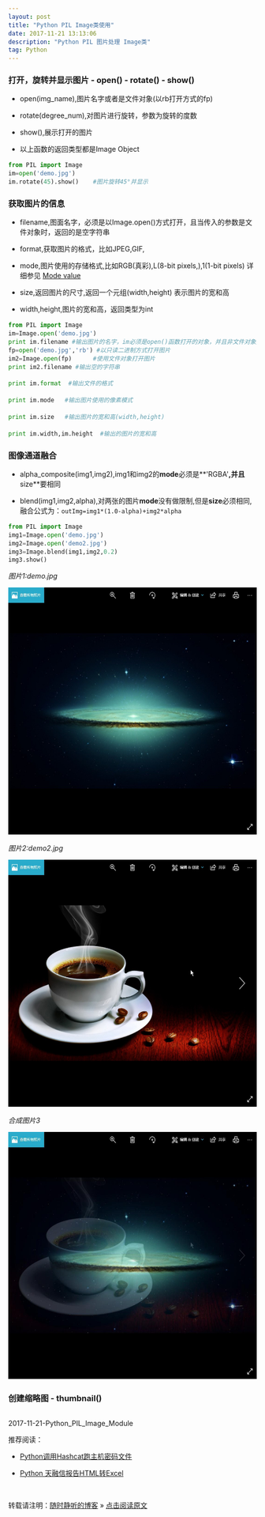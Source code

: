 ```yaml
--- 
layout: post
title: "Python PIL Image类使用"
date: 2017-11-21 13:13:06 
description: "Python PIL 图片处理 Image类"
tag: Python
---
```


### 打开，旋转并显示图片 - open() - rotate() - show()


- open(img_name),图片名字或者是文件对象(以rb打开方式的fp)

- rotate(degree_num),对图片进行旋转，参数为旋转的度数

- show(),展示打开的图片

- 以上函数的返回类型都是Image Object

```Python
from PIL import Image
im=open('demo.jpg')
im.rotate(45).show()    #图片旋转45°并显示
```

### 获取图片的信息 

- filename,图面名字，必须是以Image.open()方式打开，且当传入的参数是文件对象时，返回的是空字符串

- format,获取图片的格式，比如JPEG,GIF,

- mode,图片使用的存储格式,比如RGB(真彩),L(8-bit pixels,),1(1-bit pixels) 详细参见 [Mode value](http://pillow.readthedocs.io/en/latest/handbook/concepts.html#concept-modes)

- size,返回图片的尺寸,返回一个元组(width,height) 表示图片的宽和高

- width,height,图片的宽和高，返回类型为int

```Python
from PIL import Image
im=Image.open('demo.jpg')
print im.filename #输出图片的名字，im必须是open()函数打开的对象，并且非文件对象打开的方式
fp=open('demo.jpg','rb') #以只读二进制方式打开图片
im2=Image.open(fp)      #使用文件对象打开图片
print im2.filename #输出空的字符串

print im.format  #输出文件的格式

print im.mode   #输出图片使用的像素模式

print im.size   #输出图片的宽和高(width,height)

print im.width,im.height  #输出的图片的宽和高

```

### 图像通道融合

- alpha_composite(img1,img2),img1和img2的**mode**必须是**'RGBA'**,并且**size**要相同

- blend(img1,img2,alpha),对两张的图片**mode**没有做限制,但是**size**必须相同,融合公式为：`outImg=img1*(1.0-alpha)+img2*alpha`

```Python
from PIL import Image
img1=Image.open('demo.jpg')
img2=Image.open('demo2.jpg')
img3=Image.blend(img1,img2,0.2)
img3.show()
```
*图片1:demo.jpg*

<img src="/images/posts/Python/PIL/demo.jpg" height="500" width="800">

*图片2:demo2.jpg*

<img src="/images/posts/Python/PIL/demo2.jpg" height="500" width="800">

*合成图片3*

<img src="/images/posts/Python/PIL/blend.jpg" height="500" width="800">


### 创建缩略图 - thumbnail()

```Python


```

















2017-11-21-Python_PIL_Image_Module


推荐阅读：

- [Python调用Hashcat跑主机密码文件](http://ssjt21.github.io/2017/11/Python_Hashcatshell/)

- [Python 天融信报告HTML转Excel](http://ssjt21.github.io/2017/11/Python_HtmltoExcel/)

<br>

转载请注明：[随时静听的博客](http://ssjt21.github.io) » [点击阅读原文](https://ssjt21.github.io/2017/11/Python_PIL_Image_Module/)
